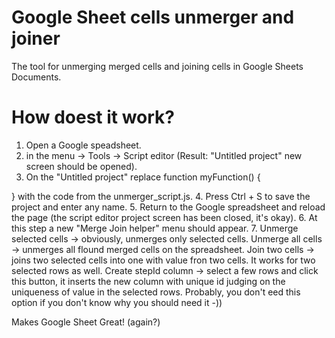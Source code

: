 # Google Sheet cells unmerger and joiner

The tool for unmerging merged cells and joining cells in Google Sheets Documents.

# How doest it work?
1. Open a Google speadsheet.
2. in the menu -> Tools -> Script editor (Result: "Untitled project" new screen should be opened).
3. On the "Untitled project" replace 
function myFunction() {
  
}
with the code from the unmerger_script.js.
4. Press Ctrl + S to save the project and enter any name.
5. Return to the Google spreadsheet and reload the page (the script editor project screen has been closed, it's okay).
6. At this step a new "Merge Join helper" menu should appear.
7. Unmerge selected cells -> obviously, unmerges only selected cells.
   Unmerge all cells -> unmerges all flound merged cells on the spreadsheet.
   Join two cells -> joins two selected cells into one with value fron two cells. It works for two selected rows as well.
   Create stepId column -> select a few rows and click this button, it inserts the new column with unique id judging on the   uniqueness of value in the selected rows. Probably, you don't eed this option if you don't know why you should need it -))

Makes Google Sheet Great! (again?)
